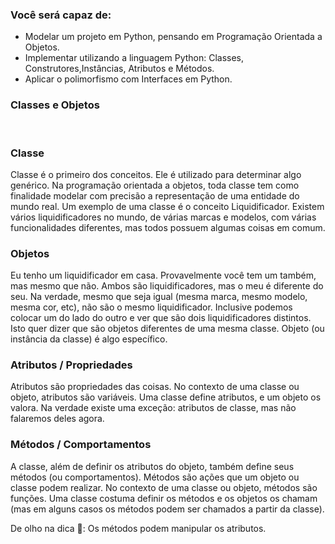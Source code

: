 ### Você será capaz de:
* Modelar um projeto em Python, pensando em Programação Orientada a Objetos.
* Implementar utilizando a linguagem Python: Classes, Construtores,Instâncias, Atributos e Métodos.
* Aplicar o polimorfismo com Interfaces em Python.

### Classes e Objetos

<br>

### Classe
Classe é o primeiro dos conceitos. Ele é utilizado para determinar algo genérico. Na programação orientada a objetos, toda classe tem como finalidade modelar com precisão a representação de uma entidade do mundo real. Um exemplo de uma classe é o conceito Liquidificador. Existem vários liquidificadores no mundo, de várias marcas e modelos, com várias funcionalidades diferentes, mas todos possuem algumas coisas em comum.

### Objetos
Eu tenho um liquidificador em casa. Provavelmente você tem um também, mas mesmo que não. Ambos são liquidificadores, mas o meu é diferente do seu. Na verdade, mesmo que seja igual (mesma marca, mesmo modelo, mesma cor, etc), não são o mesmo liquidificador. Inclusive podemos colocar um do lado do outro e ver que são dois liquidificadores distintos. Isto quer dizer que são objetos diferentes de uma mesma classe. Objeto (ou instância da classe) é algo específico.

### Atributos / Propriedades
Atributos são propriedades das coisas. No contexto de uma classe ou objeto, atributos são variáveis. Uma classe define atributos, e um objeto os valora. Na verdade existe uma exceção: atributos de classe, mas não falaremos deles agora.

### Métodos / Comportamentos
A classe, além de definir os atributos do objeto, também define seus métodos (ou comportamentos). Métodos são ações que um objeto ou classe podem realizar. No contexto de uma classe ou objeto, métodos são funções. Uma classe costuma definir os métodos e os objetos os chamam (mas em alguns casos os métodos podem ser chamados a partir da classe).

De olho na dica 👀: Os métodos podem manipular os atributos.
